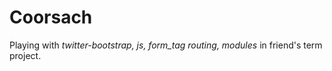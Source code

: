 # Coorsach

Playing with *twitter-bootstrap, js, form_tag routing, modules* in friend's term project.